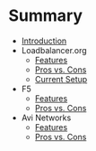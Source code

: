 # Summary

* [Introduction](README.md)
* Loadbalancer.org
   * [Features](chapters/loadbalancer.org/features.md)
   * [Pros vs. Cons](chapters/loadbalancer.org/pros_vs_cons.md)
   * [Current Setup](chapters/loadbalancer.org/current_setup.md)
* F5
   * [Features](chapters/f5/features.md)
   * [Pros vs. Cons](chapters/f5/pros_vs_cons.md)
* Avi Networks
   * [Features](chapters/avi-networks/features.md)
   * [Pros vs. Cons](chapters/avi-networks/pros_vs_cons.md)

